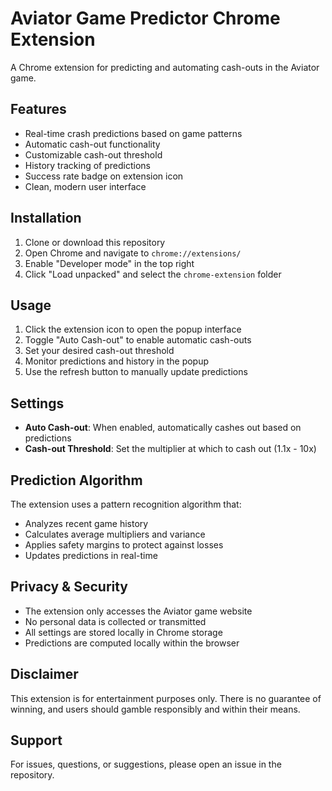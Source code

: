 # Aviator Game Predictor Chrome Extension

A Chrome extension for predicting and automating cash-outs in the Aviator game.

## Features

- Real-time crash predictions based on game patterns
- Automatic cash-out functionality
- Customizable cash-out threshold
- History tracking of predictions
- Success rate badge on extension icon
- Clean, modern user interface

## Installation

1. Clone or download this repository
2. Open Chrome and navigate to `chrome://extensions/`
3. Enable "Developer mode" in the top right
4. Click "Load unpacked" and select the `chrome-extension` folder

## Usage

1. Click the extension icon to open the popup interface
2. Toggle "Auto Cash-out" to enable automatic cash-outs
3. Set your desired cash-out threshold
4. Monitor predictions and history in the popup
5. Use the refresh button to manually update predictions

## Settings

- **Auto Cash-out**: When enabled, automatically cashes out based on predictions
- **Cash-out Threshold**: Set the multiplier at which to cash out (1.1x - 10x)

## Prediction Algorithm

The extension uses a pattern recognition algorithm that:
- Analyzes recent game history
- Calculates average multipliers and variance
- Applies safety margins to protect against losses
- Updates predictions in real-time

## Privacy & Security

- The extension only accesses the Aviator game website
- No personal data is collected or transmitted
- All settings are stored locally in Chrome storage
- Predictions are computed locally within the browser

## Disclaimer

This extension is for entertainment purposes only. There is no guarantee of winning, and users should gamble responsibly and within their means.

## Support

For issues, questions, or suggestions, please open an issue in the repository.
